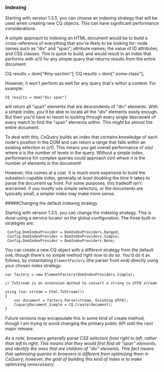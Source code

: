 ### Indexing

Starting with version 1.3.5, you can choose an indexing strategy that will be used when creating new CQ objects. This can have significant performance considerations. 

A simple approach to indexing an HTML document would be to build a cross-reference of everything that you're likely to be looking for: node names such as "div" and "span"; attribute names; the value of ID attributes, and CSS classes. This is quick to build, and would result in an index that performs with <i>o(1)</i> for any simple query that returns results from the entire document:

   CQ results = dom["#my-section"];
   CQ results = dom[".some-class"];

However, it won't perform as well for any query that's within a context. For example:

    CQ results = dom["div span"]

will return all "span" elements that are descendents of "div" elements. With a simple index, you'd be able to locate all the "div" elements easily enough. But then you'd have to resort to looking through every single descenant of every match to find the "span" elements within. This might be almost the entire document.

To deal with this, CsQuery builds an index that contains knowledge of each node's position in the DOM and can return a range that falls within an existing selection in <i>o(1)</i>. This means you get overall performance of <i>o(a)</i> where <i>a</i> is the number of levels in the query. Without a simple index, performance for complex queries could approach *o(n)* where *n* is the number of elements in the document!

However, this comes at a cost. It is much more expensive to build the subselect-capable index, generally *at least doubling* the time it takes to parse the document up front. For some purposes, this tradeoff isn't warranted. If you mostly use simple selectors, or the documents are typically small, a simpler index may make more sense.

#####Changing the default indexing strategy

Starting with version 1.3.5. you can change the indexing strategy. This is done using a service locator on the global configuration. The three built-in strategies are:

     Config.DomIndexProvider = DomIndexProviders.Ranged;
     Config.DomIndexProvider = DomIndexProviders.Simple;
     Config.DomIndexProvider = DomIndexProviders.None;

You can create a new CQ object with a different strategy from the default one, though there's no simple method right now to do so. You'd do it as follows, by instantiating `ElementFactory` (the parser front end) directly using your chosen index strategy:


    var factory = new ElementFactory(DomIndexProviders.Simple);

    // ToStream is an extension method to convert a string to UTF8 stream
    
    using (var stream = html.ToStream())
    {
        var document = factory.Parse(stream, Encoding.UTF8);
        CsqueryDocument_Simple = CQ.Create(document);
    }

Future versions may encapsulate this in some kind of create method, though I am trying to avoid changing the primary public API until the next major release.

*As a note, browsers generally parse CSS selectors from right to left, rather than left to right. This means that they would first find all "span" elements, and identify the ones that are children of "div" elements. This fact means that optimizing queries in browsers is different from optimizing them in CsQuery; however, the goal of building this kind of index is to make optimizing unnecessary*.

